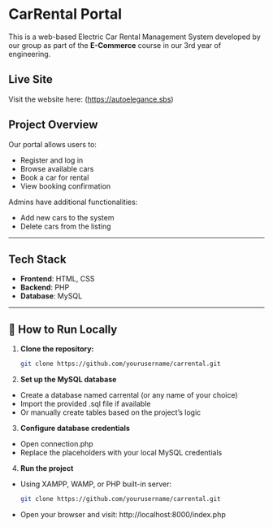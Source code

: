 # CarRental Portal

This is a web-based Electric Car Rental Management System developed by our group as part of the **E-Commerce** course in our 3rd year of engineering.

## Live Site

Visit the website here: (https://autoelegance.sbs)

## Project Overview

Our portal allows users to:
- Register and log in
- Browse available cars
- Book a car for rental
- View booking confirmation

Admins have additional functionalities:
- Add new cars to the system
- Delete cars from the listing

---

## Tech Stack

- **Frontend**: HTML, CSS
- **Backend**: PHP
- **Database**: MySQL

---

## 🚀 How to Run Locally

1. **Clone the repository:**
   ```bash
   git clone https://github.com/yourusername/carrental.git

2. **Set up the MySQL database**
- Create a database named carrental (or any name of your choice)
- Import the provided .sql file if available
- Or manually create tables based on the project’s logic

3. **Configure database credentials**
- Open connection.php
- Replace the placeholders with your local MySQL credentials

4. **Run the project**
- Using XAMPP, WAMP, or PHP built-in server:
    ```bash
   git clone https://github.com/yourusername/carrental.git
- Open your browser and visit:
http://localhost:8000/index.php

